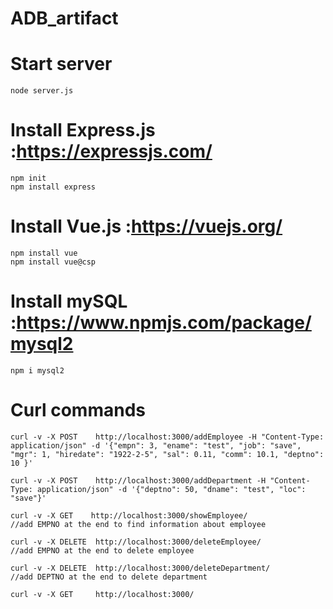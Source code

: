 # ADB_artifact

# Start server
```
node server.js
```

# Install Express.js :https://expressjs.com/
```
npm init
npm install express
```

# Install Vue.js :https://vuejs.org/
```
npm install vue 
npm install vue@csp
```

# Install mySQL :https://www.npmjs.com/package/mysql2
```
npm i mysql2
```

# Curl commands
```
curl -v -X POST    http://localhost:3000/addEmployee -H "Content-Type: application/json" -d '{"empn": 3, "ename": "test", "job": "save", "mgr": 1, "hiredate": "1922-2-5", "sal": 0.11, "comm": 10.1, "deptno": 10 }'

curl -v -X POST    http://localhost:3000/addDepartment -H "Content-Type: application/json" -d '{"deptno": 50, "dname": "test", "loc": "save"}'

curl -v -X GET    http://localhost:3000/showEmployee/
//add EMPNO at the end to find information about employee

curl -v -X DELETE  http://localhost:3000/deleteEmployee/
//add EMPNO at the end to delete employee

curl -v -X DELETE  http://localhost:3000/deleteDepartment/
//add DEPTNO at the end to delete department

curl -v -X GET     http://localhost:3000/
```
